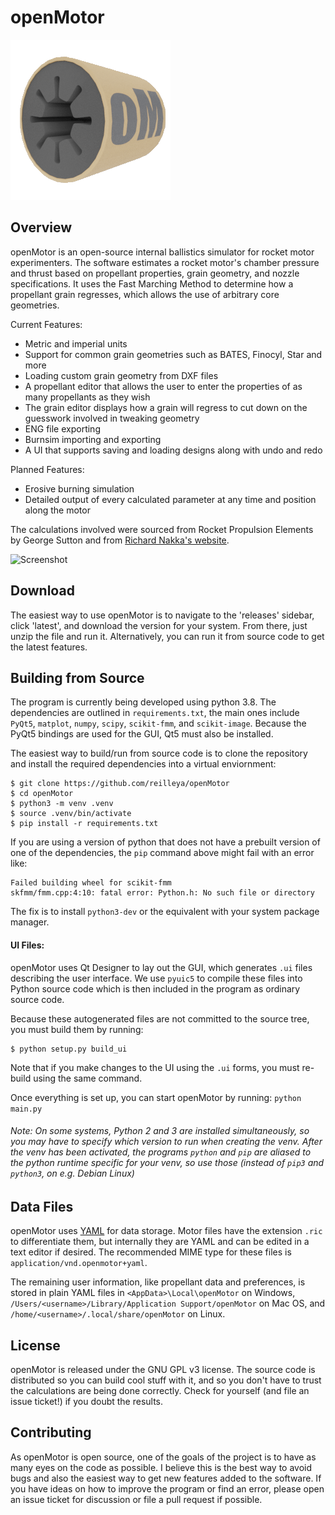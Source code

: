 openMotor
==========
![Logo](./resources/oMIconCycles.png)

Overview
--------
openMotor is an open-source internal ballistics simulator for rocket motor experimenters. The software estimates a rocket motor's chamber pressure and thrust based on propellant properties, grain geometry, and nozzle specifications. It uses the Fast Marching Method to determine how a propellant grain regresses, which allows the use of arbitrary core geometries.

Current Features:
* Metric and imperial units
* Support for common grain geometries such as BATES, Finocyl, Star and more
* Loading custom grain geometry from DXF files
* A propellant editor that allows the user to enter the properties of as many propellants as they wish
* The grain editor displays how a grain will regress to cut down on the guesswork involved in tweaking geometry
* ENG file exporting
* Burnsim importing and exporting
* A UI that supports saving and loading designs along with undo and redo

Planned Features:
* Erosive burning simulation
* Detailed output of every calculated parameter at any time and position along the motor

The calculations involved were sourced from Rocket Propulsion Elements by George Sutton and from [Richard Nakka's website](https://www.nakka-rocketry.net/rtheory.html).

![Screenshot](http://reilley.net/openMotor/screenshot.png)

Download
-------
The easiest way to use openMotor is to navigate to the 'releases' sidebar, click 'latest', and download the version for your system. From there, just unzip the file and run it. Alternatively, you can run it from source code to get the latest features. 

Building from Source
--------------------
The program is currently being developed using python 3.8. The dependencies are outlined in `requirements.txt`, the main ones include `PyQt5`, `matplot`, `numpy`, `scipy`, `scikit-fmm`, and `scikit-image`. Because the PyQt5 bindings are used for the GUI, Qt5 must also be installed.

The easiest way to build/run from source code is to clone the repository and install the required dependencies into a virtual enviornment:
```
$ git clone https://github.com/reilleya/openMotor
$ cd openMotor
$ python3 -m venv .venv
$ source .venv/bin/activate
$ pip install -r requirements.txt
```
If you are using a version of python that does not have a prebuilt version of one of the dependencies, the `pip` command above might fail with an error like:
```
Failed building wheel for scikit-fmm
skfmm/fmm.cpp:4:10: fatal error: Python.h: No such file or directory
```
The fix is to install `python3-dev` or the equivalent with your system package manager.

#### UI Files:
openMotor uses Qt Designer to lay out the GUI, which generates `.ui` files describing the user interface. 
We use `pyuic5` to compile these files into Python source code which is then included in the program as ordinary source code.

Because these autogenerated files are not committed to the source tree, you must build them by running:
```
$ python setup.py build_ui
```
Note that if you make changes to the UI using the `.ui` forms, you must re-build using the same command.

Once everything is set up, you can start openMotor by running: `python main.py`
###### Note: On some systems, Python 2 and 3 are installed simultaneously, so you may have to specify which version to run when creating the venv. After the venv has been activated, the programs `python` and `pip` are aliased to the python runtime specific for your venv, so use those (instead of `pip3` and `python3`, on e.g. Debian Linux)

Data Files
-----------
openMotor uses [YAML](https://en.wikipedia.org/wiki/YAML) for data storage. Motor files have the extension `.ric` to differentiate them, but internally they are YAML and can be edited in a text editor if desired. The recommended MIME type for these files is `application/vnd.openmotor+yaml`.

The remaining user information, like propellant data and preferences, is stored in plain YAML files in `<AppData>\Local\openMotor` on Windows, `/Users/<username>/Library/Application Support/openMotor` on Mac OS, and `/home/<username>/.local/share/openMotor` on Linux.

License
-------
openMotor is released under the GNU GPL v3 license. The source code is distributed so you can build cool stuff with it, and so you don't have to trust the calculations are being done correctly. Check for yourself (and file an issue ticket!) if you doubt the results.

Contributing
------------
As openMotor is open source, one of the goals of the project is to have as many eyes on the code as possible. I believe this is the best way to avoid bugs and also the easiest way to get new features added to the software. If you have ideas on how to improve the program or find an error, please open an issue ticket for discussion or file a pull request if possible.
